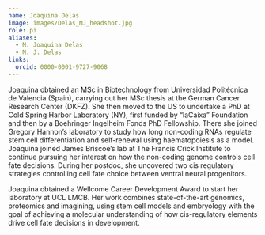 ```yaml
---
name: Joaquina Delas
image: images/Delas_MJ_headshot.jpg
role: pi
aliases:
  - M. Joaquina Delas
  - M. J. Delas
links:
  orcid: 0000-0001-9727-9068
---
```


Joaquina obtained an MSc in Biotechnology from Universidad Politécnica de Valencia (Spain), carrying out her MSc thesis at the German Cancer Research Center (DKFZ). She then moved to the US to undertake a PhD at Cold Spring Harbor Laboratory (NY), first funded by “laCaixa” Foundation and then by a Boehringer Ingelheim Fonds PhD Fellowship. There she joined Gregory Hannon’s laboratory to study how long non-coding RNAs regulate stem cell differentiation and self-renewal using haematopoiesis as a model. Joaquina joined James Briscoe’s lab at The Francis Crick Institute to continue pursuing her interest on how the non-coding genome controls cell fate decisions. During her postdoc, she uncovered two cis regulatory strategies controlling cell fate choice between ventral neural progenitors.

Joaquina obtained a Wellcome Career Development Award to start her laboratory at UCL LMCB. Her work combines state-of-the-art genomics, proteomics and imagining, using stem cell models and embryology with the goal of achieving a molecular understanding of how cis-regulatory elements drive cell fate decisions in development.
